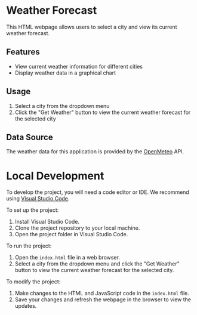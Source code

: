 # Weather Forecast

This HTML webpage allows users to select a city and view its current weather forecast.

## Features
- View current weather information for different cities
- Display weather data in a graphical chart

## Usage
1. Select a city from the dropdown menu
2. Click the "Get Weather" button to view the current weather forecast for the selected city

## Data Source
The weather data for this application is provided by the [OpenMeteo](https://open-meteo.com/) API.

# Local Development

To develop the project, you will need a code editor or IDE. We recommend using [Visual Studio Code](https://code.visualstudio.com/).

To set up the project:

1. Install Visual Studio Code.
2. Clone the project repository to your local machine.
3. Open the project folder in Visual Studio Code.

To run the project:

1. Open the `index.html` file in a web browser.
2. Select a city from the dropdown menu and click the "Get Weather" button to view the current weather forecast for the selected city.

To modify the project:

1. Make changes to the HTML and JavaScript code in the `index.html` file.
2. Save your changes and refresh the webpage in the browser to view the updates.
